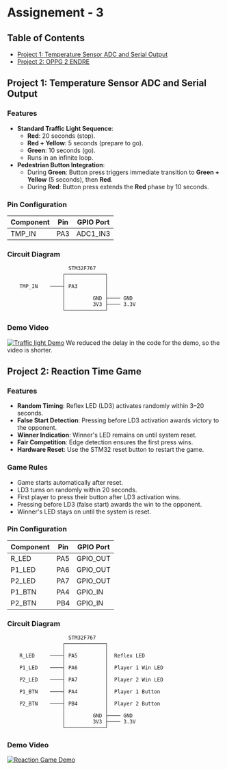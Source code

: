# Assignement - 3

## Table of Contents
- [Project 1: Temperature Sensor ADC and Serial Output](#project-1-temperature-sensor-adc-and-serial-output)
- [Project 2: OPPG 2 ENDRE](#project-2-reaction-time-game)

## Project 1: Temperature Sensor ADC and Serial Output

### Features
- **Standard Traffic Light Sequence**:
  - **Red**: 20 seconds (stop).
  - **Red + Yellow**: 5 seconds (prepare to go).
  - **Green**: 10 seconds (go).
  - Runs in an infinite loop.
- **Pedestrian Button Integration**:
  - During **Green**: Button press triggers immediate transition to **Green + Yellow** (5 seconds), then **Red**.
  - During **Red**: Button press extends the **Red** phase by 10 seconds.

### Pin Configuration
| Component | Pin | GPIO Port |
|-----------|-----|-----------|
| TMP_IN    | PA3 | ADC1_IN3  |

### Circuit Diagram
```
                    STM32F767
                  ┌─────────────┐
                  │             │
    TMP_IN    ────┤ PA3         │
                  │             │
                  │         GND ├──── GND
                  │         3V3 ├──── 3.3V
                  └─────────────┘
```

### Demo Video
[![Traffic light Demo](https://img.youtube.com/vi/V0Mur8rZCTk/0.jpg)](https://www.youtube.com/watch?v=V0Mur8rZCTk)
We reduced the delay in the code for the demo, so the video is shorter.

## Project 2: Reaction Time Game

### Features
- **Random Timing**: Reflex LED (LD3) activates randomly within 3–20 seconds.
- **False Start Detection**: Pressing before LD3 activation awards victory to the opponent.
- **Winner Indication**: Winner's LED remains on until system reset.
- **Fair Competition**: Edge detection ensures the first press wins.
- **Hardware Reset**: Use the STM32 reset button to restart the game.

### Game Rules
- Game starts automatically after reset.
- LD3 turns on randomly within 20 seconds.
- First player to press their button after LD3 activation wins.
- Pressing before LD3 (false start) awards the win to the opponent.
- Winner's LED stays on until the system is reset.

### Pin Configuration
| Component | Pin | GPIO Port |
|-----------|-----|-----------|
| R_LED     | PA5 | GPIO_OUT  |
| P1_LED    | PA6 | GPIO_OUT  |
| P2_LED    | PA7 | GPIO_OUT  |
| P1_BTN    | PA4 | GPIO_IN   |
| P2_BTN    | PB4 | GPIO_IN   |

### Circuit Diagram
```
                    STM32F767
                  ┌─────────────┐
                  │             │
    R_LED     ────┤ PA5         │  Reflex LED
                  │             │
    P1_LED    ────┤ PA6         │  Player 1 Win LED
                  │             │
    P2_LED    ────┤ PA7         │  Player 2 Win LED
                  │             │
    P1_BTN    ────┤ PA4         │  Player 1 Button
                  │             │
    P2_BTN    ────┤ PB4         │  Player 2 Button
                  │             │
                  │         GND ├──── GND
                  │         3V3 ├──── 3.3V
                  └─────────────┘
```

### Demo Video
[![Reaction Game Demo](https://img.youtube.com/vi/uce8lnO9HEw/0.jpg)](https://www.youtube.com/watch?v=uce8lnO9HEw)

